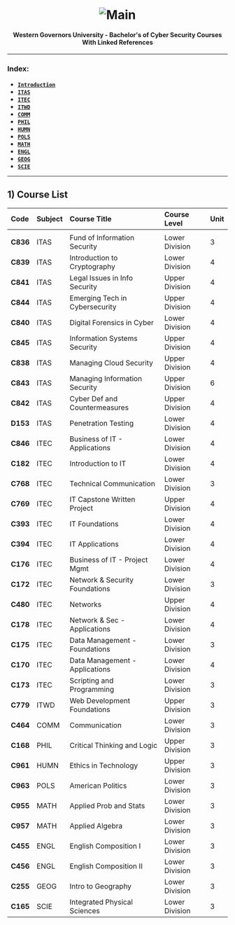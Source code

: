 <h1 align="center"><img src="https://cdn.discordapp.com/attachments/929285820437921814/1011656038518366328/Shell2.gif" alt="Main"></a></h1>
<h4 align="center">Western Governors University - Bachelor's of Cyber Security Courses With Linked References</h4>
   
---

### Index:
- [**`Introduction`**](https://github.com/Yuma-Tsushima07/Hacking-Handbook/blob/main/Tasks/Introduction.md)
- [**`ITAS`**](https://github.com/Trentinl/WGU-CyberSec/tree/main/root/ITAS)
- [**`ITEC`**](https://github.com/Trentinl/WGU-CyberSec/tree/main/root/ITEC)
- [**`ITWD`**](https://github.com/Trentinl/WGU-CyberSec/tree/main/root/ITWD)
- [**`COMM`**](https://github.com/Trentinl/WGU-CyberSec/tree/main/root/COMM)
- [**`PHIL`**](https://github.com/Trentinl/WGU-CyberSec/tree/main/root/PHIL)
- [**`HUMN`**](https://github.com/Trentinl/WGU-CyberSec/tree/main/root/HUMN)
- [**`POLS`**](https://github.com/Trentinl/WGU-CyberSec/tree/main/root/POLS)
- [**`MATH`**](https://github.com/Trentinl/WGU-CyberSec/tree/main/root/MATH)
- [**`ENGL`**](https://github.com/Trentinl/WGU-CyberSec/tree/main/root/ENGL)
- [**`GEOG`**](https://github.com/Trentinl/WGU-CyberSec/tree/main/root/GEOG)
- [**`SCIE`**](https://github.com/Trentinl/WGU-CyberSec/tree/main/root/SCIE)

---

## 1) Course List

| Code     | Subject   | Course Title                        | Course Level    |  Unit    |
|:---------|:----------|:------------------------------------|:----------------|:---------|
|          |           |                                     |                 |          |
| **C836** | ITAS      | Fund of Information Security        | Lower Division  |  3       |
| **C839** | ITAS      | Introduction to Cryptography        | Lower Division  |  4       |
| **C841** | ITAS      | Legal Issues in Info Security       | Upper Division  |  4       |
| **C844** | ITAS      | Emerging Tech in Cybersecurity      | Upper Division  |  4       |
| **C840** | ITAS      | Digital Forensics in Cyber          | Lower Division  |  4       |
| **C845** | ITAS      | Information Systems Security        | Upper Division  |  4       |
| **C838** | ITAS      | Managing Cloud Security             | Upper Division  |  4       |
| **C843** | ITAS      | Managing Information Security       | Upper Division  |  6       |
| **C842** | ITAS      | Cyber Def and Countermeasures       | Upper Division  |  4       |
| **D153** | ITAS      | Penetration Testing                 | Lower Division  |  4       |
| **C846** | ITEC      | Business of IT - Applications       | Lower Division  |  4       |
| **C182** | ITEC      | Introduction to IT                  | Lower Division  |  4       |
| **C768** | ITEC      | Technical Communication             | Lower Division  |  3       |
| **C769** | ITEC      | IT Capstone Written Project         | Upper Division  |  4       |
| **C393** | ITEC      | IT Foundations                      | Lower Division  |  4       |
| **C394** | ITEC      | IT Applications                     | Lower Division  |  4       |
| **C176** | ITEC      | Business of IT - Project Mgmt       | Lower Division  |  4       |
| **C172** | ITEC      | Network & Security Foundations      | Lower Division  |  3       |
| **C480** | ITEC      | Networks                            | Upper Division  |  4       |
| **C178** | ITEC      | Network & Sec - Applications        | Lower Division  |  4       |
| **C175** | ITEC      | Data Management - Foundations       | Lower Division  |  3       |
| **C170** | ITEC      | Data Management - Applications      | Lower Division  |  4       |
| **C173** | ITEC      | Scripting and Programming           | Lower Division  |  3       |
| **C779** | ITWD      | Web Development Foundations         | Upper Division  |  3       |
| **C464** | COMM      | Communication                       | Lower Division  |  3       |
| **C168** | PHIL      | Critical Thinking and Logic         | Upper Division  |  3       |
| **C961** | HUMN      | Ethics in Technology                | Upper Division  |  3       |
| **C963** | POLS      | American Politics                   | Lower Division  |  3       |
| **C955** | MATH      | Applied Prob and Stats              | Lower Division  |  3       |
| **C957** | MATH      | Applied Algebra                     | Lower Division  |  3       |
| **C455** | ENGL      | English Composition I               | Lower Division  |  3       |
| **C456** | ENGL      | English Composition II              | Lower Division  |  3       |
| **C255** | GEOG      | Intro to Geography                  | Lower Division  |  3       |
| **C165** | SCIE      | Integrated Physical Sciences        | Lower Division  |  3       |








